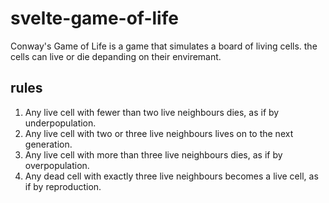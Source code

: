 # svelte-game-of-life

Conway's Game of Life is a game that simulates a board of living cells. the cells can live or die depanding on their enviremant.

## rules

1. Any live cell with fewer than two live neighbours dies, as if by underpopulation.
2. Any live cell with two or three live neighbours lives on to the next generation.
3. Any live cell with more than three live neighbours dies, as if by overpopulation.
4. Any dead cell with exactly three live neighbours becomes a live cell, as if by reproduction.
